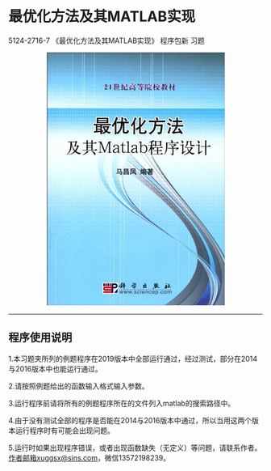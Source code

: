 # 最优化方法及其MATLAB实现

5124-2716-7 《最优化方法及其MATLAB实现》 程序包新 习题

<p align="center">
  <img src="./imgs/opt_matlab.jpg"/>
</p>

---

## 程序使用说明

1.本习题夹所列的例题程序在2019版本中全部运行通过，经过测试，部分在2014与2016版本中也能运行通过。

2.请按照例题给出的函数输入格式输入参数。

3.运行程序前请将所有的例题程序所在的文件列入matlab的搜索路径中。

4.由于没有测试全部的程序是否能在2014与2016版本中通过，所以当用这两个版本运行程序时有可能会出现问题。

5.运行时如果出现程序错误，或者出现函数缺失（无定义）等问题，请联系作者。作者邮箱xuggsx@sins.com，微信13572198239。





